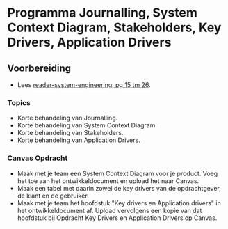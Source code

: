 # Programma Journalling, System Context Diagram, Stakeholders, Key Drivers, Application Drivers

## Voorbereiding

- Lees [reader-system-engineering, pg 15 tm 26](../../onderwijsmateriaal/readers/reader-system-engineering.pdf).

### Topics

- Korte behandeling van Journalling.
- Korte behandeling van System Context Diagram.
- Korte behandeling van Stakeholders.
- Korte behandeling van Application Drivers.

### Canvas Opdracht

- Maak met je team een System Context Diagram voor je product. Voeg het toe aan het ontwikkeldocument en upload het naar Canvas.
- Maak een tabel met daarin zowel de key drivers van de opdrachtgever, de klant en de gebruiker.
- Maak met je team het hoofdstuk "Key drivers en Application drivers" in het ontwikkeldocument af.
Upload vervolgens een kopie van dat hoofdstuk bij Opdracht Key Drivers en Application Drivers op Canvas.
